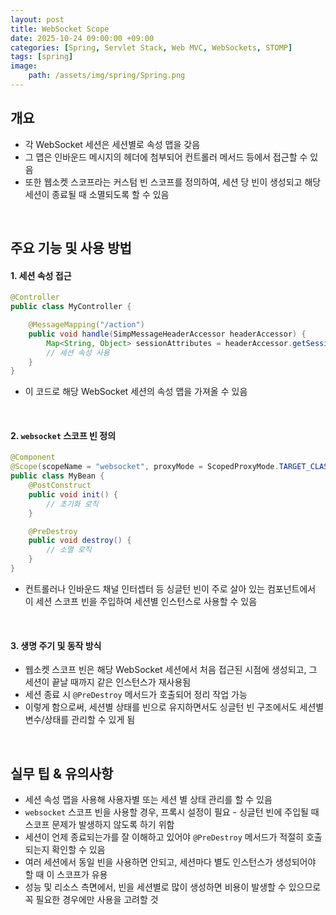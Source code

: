 ```yaml
---
layout: post
title: WebSocket Scope
date: 2025-10-24 09:00:00 +09:00
categories: [Spring, Servlet Stack, Web MVC, WebSockets, STOMP]
tags: [spring]
image:
    path: /assets/img/spring/Spring.png
---
```


## 개요

- 각 WebSocket 세션은 세션별로 속성 맵을 갖음
- 그 맵은 인바운드 메시지의 헤더에 첨부되어 컨트롤러 메서드 등에서 접근할 수 있음
- 또한 웹소켓 스코프라는 커스텀 빈 스코프를 정의하여, 세션 당 빈이 생성되고 해당 세션이 종료될 때 소멸되도록 할 수 있음

<br>

## 주요 기능 및 사용 방법

#### 1. 세션 속성 접근

```java
@Controller
public class MyController {

    @MessageMapping("/action")
    public void handle(SimpMessageHeaderAccessor headerAccessor) {
        Map<String, Object> sessionAttributes = headerAccessor.getSessionAttributes();
        // 세션 속성 사용
    }
}
```
- 이 코드로 해당 WebSocket 세션의 속성 맵을 가져올 수 있음

<br>

#### 2. `websocket` 스코프 빈 정의

```java
@Component
@Scope(scopeName = "websocket", proxyMode = ScopedProxyMode.TARGET_CLASS)
public class MyBean {
    @PostConstruct
    public void init() {
        // 초기화 로직
    }

    @PreDestroy
    public void destroy() {
        // 소멸 로직
    }
}
```

- 컨트롤러나 인바운드 채널 인터셉터 등 싱글턴 빈이 주로 살아 있는 컴포넌트에서 이 세션 스코프 빈을 주입하여 세션별 인스턴스로 사용할 수 있음

<br>

#### 3. 생명 주기 및 동작 방식

- 웹소켓 스코프 빈은 해당 WebSocket 세션에서 처음 접근된 시점에 생성되고, 그 세션이 끝날 때까지 같은 인스턴스가 재사용됨
- 세션 종료 시 `@PreDestroy` 메서드가 호출되어 정리 작업 가능
- 이렇게 함으로써, 세션별 상태를 빈으로 유지하면서도 싱글턴 빈 구조에서도 세션별 변수/상태를 관리할 수 있게 됨

<br>

## 실무 팁 & 유의사항

- 세션 속성 맵을 사용해 사용자별 또는 세션 별 상태 관리를 할 수 있음
- `websocket` 스코프 빈을 사용할 경우, 프록시 설정이 필요 - 싱글턴 빈에 주입될 때 스코프 문제가 발생하지 않도록 하기 위함
- 세션이 언제 종료되는가를 잘 이해하고 있어야 `@PreDestroy` 메서드가 적절히 호출되는지 확인할 수 있음
- 여러 세션에서 동일 빈을 사용하면 안되고, 세션마다 별도 인스턴스가 생성되어야 할 때 이 스코프가 유용
- 성능 및 리소스 측면에서, 빈을 세션별로 많이 생성하면 비용이 발생할 수 있으므로 꼭 필요한 경우에만 사용을 고려할 것